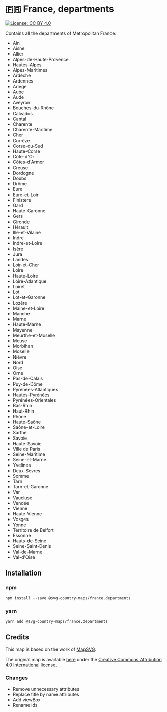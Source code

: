 # 🇫🇷 France, departments

[![License: CC BY 4.0](https://img.shields.io/badge/License-CC%20BY%204.0-blue.svg)](https://creativecommons.org/licenses/by/4.0/)

Contains all the departments of Metropolitan France:
* Ain
* Aisne
* Allier
* Alpes-de-Haute-Provence
* Hautes-Alpes
* Alpes-Maritimes
* Ardèche
* Ardennes
* Ariège
* Aube
* Aude
* Aveyron
* Bouches-du-Rhône
* Calvados
* Cantal
* Charente
* Charente-Maritime
* Cher
* Corrèze
* Corse-du-Sud
* Haute-Corse
* Côte-d'Or
* Côtes-d'Armor
* Creuse
* Dordogne
* Doubs
* Drôme
* Eure
* Eure-et-Loir
* Finistère
* Gard
* Haute-Garonne
* Gers
* Gironde
* Hérault
* Ille-et-Vilaine
* Indre
* Indre-et-Loire
* Isère
* Jura
* Landes
* Loir-et-Cher
* Loire
* Haute-Loire
* Loire-Atlantique
* Loiret
* Lot
* Lot-et-Garonne
* Lozère
* Maine-et-Loire
* Manche
* Marne
* Haute-Marne
* Mayenne
* Meurthe-et-Moselle
* Meuse
* Morbihan
* Moselle
* Nièvre
* Nord
* Oise
* Orne
* Pas-de-Calais
* Puy-de-Dôme
* Pyrénées-Atlantiques
* Hautes-Pyrénées
* Pyrénées-Orientales
* Bas-Rhin
* Haut-Rhin
* Rhône
* Haute-Saône
* Saône-et-Loire
* Sarthe
* Savoie
* Haute-Savoie
* Ville de Paris
* Seine-Maritime
* Seine-et-Marne
* Yvelines
* Deux-Sèvres
* Somme
* Tarn
* Tarn-et-Garonne
* Var
* Vaucluse
* Vendée
* Vienne
* Haute-Vienne
* Vosges
* Yonne
* Territoire de Belfort
* Essonne
* Hauts-de-Seine
* Seine-Saint-Denis
* Val-de-Marne
* Val-d'Oise

## Installation

### npm

`npm install --save @svg-country-maps/france.departments`

### yarn

`yarn add @svg-country-maps/france.departments`

## Credits

This map is based on the work of [MapSVG](https://mapsvg.com).

The original map is available [here](https://mapsvg.com/maps/france-departments) under the [Creative Commons Attribution 4.0 International](https://creativecommons.org/licenses/by/4.0/) license.

### Changes

* Remove unnecessary attributes
* Replace title by name attributes
* Add viewBox
* Rename ids

